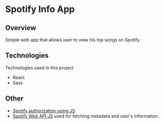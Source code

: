 # Spotify Info App

## Overview
Simple web app that allows user to view his top songs on Spotify

## Technologies
Technologies used in this project  
- React
- Sass

## Other
- [Spotify authorization using JS](https://javascript.plainenglish.io/how-to-include-spotify-authorization-in-your-react-app-577b63138fd7).  
- [Spotify Web API JS](https://github.com/JMPerez/spotify-web-api-js) used for fetching metadata and user's information.
